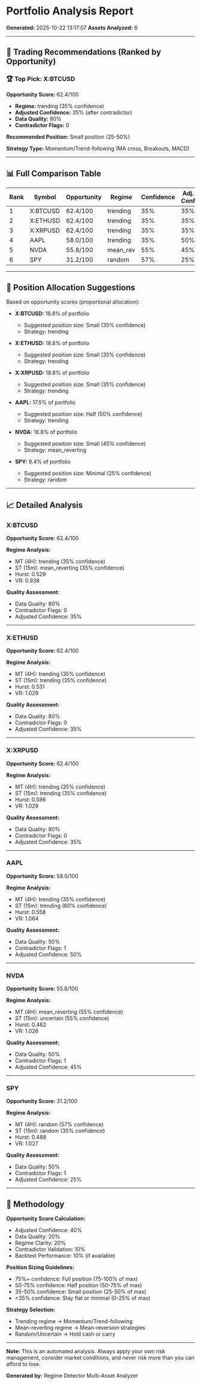 # Portfolio Analysis Report
**Generated:** 2025-10-22 13:17:07
**Assets Analyzed:** 6

---

## 🎯 Trading Recommendations (Ranked by Opportunity)

### 🏆 Top Pick: X:BTCUSD

**Opportunity Score:** 62.4/100

- **Regime:** trending (35% confidence)
- **Adjusted Confidence:** 35% (after contradictor)
- **Data Quality:** 80%
- **Contradictor Flags:** 0

**Recommended Position:** Small position (25-50%)

**Strategy Type:** Momentum/Trend-following (MA cross, Breakouts, MACD)

---

## 📊 Full Comparison Table

| Rank | Symbol | Opportunity | Regime | Confidence | Adj. Conf | Flags | Data Quality | Strategy |
|------|--------|-------------|--------|------------|-----------|-------|--------------|----------|
| 1 | X:BTCUSD | 62.4/100 | trending | 35% | 35% | 0 | 80% | Momentum |
| 2 | X:ETHUSD | 62.4/100 | trending | 35% | 35% | 0 | 80% | Momentum |
| 3 | X:XRPUSD | 62.4/100 | trending | 35% | 35% | 0 | 80% | Momentum |
| 4 | AAPL | 58.0/100 | trending | 35% | 50% | 1 | 50% | Momentum |
| 5 | NVDA | 55.8/100 | mean_rev | 55% | 45% | 1 | 50% | Mean-Rev |
| 6 | SPY | 31.2/100 | random | 57% | 25% | 1 | 50% | Hold |

---

## 🎯 Position Allocation Suggestions

Based on opportunity scores (proportional allocation):

- **X:BTCUSD:** 18.8% of portfolio
  - Suggested position size: Small (35% confidence)
  - Strategy: trending

- **X:ETHUSD:** 18.8% of portfolio
  - Suggested position size: Small (35% confidence)
  - Strategy: trending

- **X:XRPUSD:** 18.8% of portfolio
  - Suggested position size: Small (35% confidence)
  - Strategy: trending

- **AAPL:** 17.5% of portfolio
  - Suggested position size: Half (50% confidence)
  - Strategy: trending

- **NVDA:** 16.8% of portfolio
  - Suggested position size: Small (45% confidence)
  - Strategy: mean_reverting

- **SPY:** 9.4% of portfolio
  - Suggested position size: Minimal (25% confidence)
  - Strategy: random


---

## 📈 Detailed Analysis

### X:BTCUSD

**Opportunity Score:** 62.4/100

**Regime Analysis:**
- MT (4H): trending (35% confidence)
- ST (15m): mean_reverting (35% confidence)
- Hurst: 0.529
- VR: 0.938

**Quality Assessment:**
- Data Quality: 80%
- Contradictor Flags: 0
- Adjusted Confidence: 35%

---

### X:ETHUSD

**Opportunity Score:** 62.4/100

**Regime Analysis:**
- MT (4H): trending (35% confidence)
- ST (15m): trending (35% confidence)
- Hurst: 0.531
- VR: 1.029

**Quality Assessment:**
- Data Quality: 80%
- Contradictor Flags: 0
- Adjusted Confidence: 35%

---

### X:XRPUSD

**Opportunity Score:** 62.4/100

**Regime Analysis:**
- MT (4H): trending (35% confidence)
- ST (15m): trending (35% confidence)
- Hurst: 0.596
- VR: 1.029

**Quality Assessment:**
- Data Quality: 80%
- Contradictor Flags: 0
- Adjusted Confidence: 35%

---

### AAPL

**Opportunity Score:** 58.0/100

**Regime Analysis:**
- MT (4H): trending (35% confidence)
- ST (15m): trending (60% confidence)
- Hurst: 0.558
- VR: 1.064

**Quality Assessment:**
- Data Quality: 50%
- Contradictor Flags: 1
- Adjusted Confidence: 50%

---

### NVDA

**Opportunity Score:** 55.8/100

**Regime Analysis:**
- MT (4H): mean_reverting (55% confidence)
- ST (15m): uncertain (55% confidence)
- Hurst: 0.462
- VR: 1.026

**Quality Assessment:**
- Data Quality: 50%
- Contradictor Flags: 1
- Adjusted Confidence: 45%

---

### SPY

**Opportunity Score:** 31.2/100

**Regime Analysis:**
- MT (4H): random (57% confidence)
- ST (15m): random (35% confidence)
- Hurst: 0.488
- VR: 1.027

**Quality Assessment:**
- Data Quality: 50%
- Contradictor Flags: 1
- Adjusted Confidence: 25%

---


## 📝 Methodology

**Opportunity Score Calculation:**
- Adjusted Confidence: 40%
- Data Quality: 20%
- Regime Clarity: 20%
- Contradictor Validation: 10%
- Backtest Performance: 10% (if available)

**Position Sizing Guidelines:**
- 75%+ confidence: Full position (75-100% of max)
- 50-75% confidence: Half position (50-75% of max)
- 35-50% confidence: Small position (25-50% of max)
- <35% confidence: Stay flat or minimal (0-25% of max)

**Strategy Selection:**
- Trending regime → Momentum/Trend-following
- Mean-reverting regime → Mean-reversion strategies
- Random/Uncertain → Hold cash or carry

---

**Note:** This is an automated analysis. Always apply your own risk management, consider market conditions, and never risk more than you can afford to lose.

**Generated by:** Regime Detector Multi-Asset Analyzer
